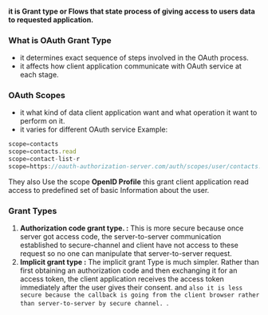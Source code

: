 #### it is Grant type or Flows that state process of giving access to users data to requested application.

### What is OAuth Grant Type
* it determines exact sequence of steps involved in the OAuth process.
* it affects how client application communicate with OAuth service at each stage.

### OAuth Scopes
* it what kind of data client application want and what operation it want to perform on it.
* it varies for different OAuth service 
Example:
```js
scope=contacts  
scope=contacts.read  
scope=contact-list-r  
scope=https://oauth-authorization-server.com/auth/scopes/user/contacts.readonly
```

They also Use  the scope **OpenID Profile** this grant client application read access to  predefined set of basic Information about the user.

### Grant Types 
1. **Authorization code grant type. :** This is more secure because once server got access code, the server-to-server communication established to secure-channel and client have not access to these request so no one can manipulate that server-to-server request.
2. **Implicit grant type :**  The implicit grant Type is much simpler. Rather than first obtaining an authorization code and then exchanging it for an access token, the client application receives the access token immediately after the user gives their consent. and `also it is less secure because the callback is going from the client browser rather than server-to-server by secure channel. `.

